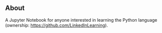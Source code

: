 ## About

A Jupyter Notebook for anyone interested in learning the Python language (ownership: https://github.com/LinkedInLearning). 
